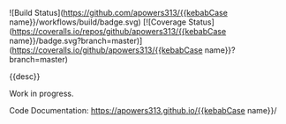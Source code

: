 ![Build Status](https://github.com/apowers313/{{kebabCase name}}/workflows/build/badge.svg) [![Coverage Status](https://coveralls.io/repos/github/apowers313/{{kebabCase name}}/badge.svg?branch=master)](https://coveralls.io/github/apowers313/{{kebabCase name}}?branch=master)

{{desc}}

Work in progress.

Code Documentation: https://apowers313.github.io/{{kebabCase name}}/